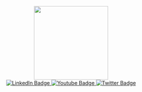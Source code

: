 <div id="header" align="center">
  <img src="https://media4.giphy.com/media/k0ijJhqrUP4T2EvmJ1/giphy.gif?cid=ecf05e47ou2b18fm5nkgfx4qhw2d7t3inz477c57nde18cpn&rid=giphy.gif&ct=g" width="200"/>
</div>
<div id="badges" align="center">
  <a href="https://www.linkedin.com/in/aleksey-kim-3240b1247/">
    <img src="https://img.shields.io/badge/LinkedIn-blue?style=for-the-badge&logo=linkedin&logoColor=white" alt="LinkedIn Badge"/>
  </a>
  <a href="https://instagram.com/kim_alekss">
    <img src="https://img.shields.io/badge/Instagram-red?style=for-the-badge&logo=instagram&logoColor=white" alt="Youtube Badge"/>
  </a>
  <a href="https://vk.com/id23117920">
    <img src="https://img.shields.io/badge/Vk-blue?style=for-the-badge&logo=vk&logoColor=white" alt="Twitter Badge"/>
  </a>
</div>
